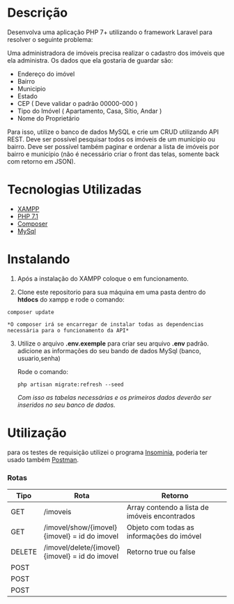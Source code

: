 # Descrição
Desenvolva uma aplicação PHP 7+ utilizando o framework Laravel para resolver o seguinte problema:

Uma administradora de imóveis precisa realizar o cadastro dos imóveis que ela administra. Os dados que ela gostaria de guardar são:

- Endereço do imóvel
- Bairro
- Municipio
- Estado
- CEP ( Deve validar o padrão 00000-000 )
- Tipo do Imóvel ( Apartamento, Casa, Sítio, Andar )
- Nome do Proprietário

Para isso, utilize o banco de dados MySQL e crie um CRUD utilizando API REST. Deve ser possível pesquisar todos os imóveis de um municipio ou bairro. Deve ser possível também paginar e ordenar a lista de imóveis por bairro e município (não é necessário criar o front das telas, somente back com retorno em JSON).

# Tecnologias Utilizadas

- [XAMPP](https://www.apachefriends.org/pt_br/index.html)
- [PHP 7.1](https://www.php.net/downloads.php)
- [Composer](https://getcomposer.org/)
- [MySql](https://www.mysql.com/downloads/)

# Instalando
1. Após a instalação do XAMPP coloque o em funcionamento.

2. Clone este repositorio para sua máquina em uma pasta dentro do **htdocs** do xampp e rode o comando:
```
composer update
```
	*O composer irá se encarregar de instalar todas as dependencias necessária para o funcionamento da API*
3. Utilize o arquivo **.env.exemple** para criar seu arquivo **.env** padrão. adicione as informações do seu bando de dados MySql (banco, usuario,senha)

	Rode o comando:
	```
	php artisan migrate:refresh --seed
	```

	*Com isso as tabelas necessárias e os primeiros dados deverão ser inseridos no seu banco de dados.*

# Utilização
para os testes de requisição utilizei o programa [Insominia](https://insomnia.rest/download/), poderia ter usado também [Postman](https://www.getpostman.com/).

### Rotas
|Tipo|Rota|Retorno|
| ------------ | ------------ | ------------ |
|GET|/imoveis|Array contendo a lista de imóveis encontrados|
|GET|/imovel/show/{imovel} <br>{imovel} = id do imovel|Objeto com todas as informações do imóvel|
|DELETE|/imovel/delete/{imovel} <br>{imovel} = id do imovel|Retorno true ou false|
|POST|   |   |
|POST|   |   |
|POST| | |
